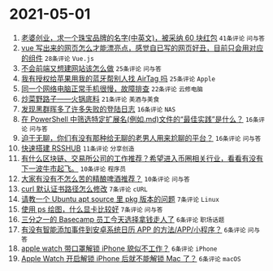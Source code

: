 # 2021-05-01

1. [老婆创业，求一个珠宝品牌的名字(中英文)，被采纳 60 块红包](https://www.v2ex.com/t/774466) `41条评论` `问与答`
1. [vue 写出来的网页怎么才能漂亮点，感觉自已写的网页好丑，目前只会用对应的组件](https://www.v2ex.com/t/774464) `28条评论` `Vue.js`
1. [不会前端又想建网站该怎么做](https://www.v2ex.com/t/774468) `25条评论` `问与答`
1. [我有授权给苹果用我的蓝牙帮别人找 AirTag 吗](https://www.v2ex.com/t/774501) `25条评论` `Apple`
1. [同一个网络电脑正常手机很慢，故障排查](https://www.v2ex.com/t/774471) `22条评论` `云修电脑`
1. [炒菜野路子——火锅底料](https://www.v2ex.com/t/774494) `21条评论` `美酒与美食`
1. [发现黑群晖多了许多失败的登陆日志](https://www.v2ex.com/t/774485) `16条评论` `NAS`
1. [在 PowerShell 中筛选特定扩展名(例如.md)文件的“最佳实践”是什么？](https://www.v2ex.com/t/774469) `16条评论` `问与答`
1. [迫于无聊，你们有没有那种给无聊的老男人用来尬聊的平台？](https://www.v2ex.com/t/774467) `16条评论` `问与答`
1. [快速搭建 RSSHUB](https://www.v2ex.com/t/774475) `11条评论` `分享创造`
1. [有什么区块链、交易所公司的工作推荐？希望进入币圈相关行业，看看有没有下一波牛市起飞。](https://www.v2ex.com/t/774516) `10条评论` `程序员`
1. [大家有没有不怎么苦的精酿啤酒推荐？](https://www.v2ex.com/t/774496) `10条评论` `问与答`
1. [curl 默认证书路径怎么修改](https://www.v2ex.com/t/774479) `7条评论` `cURL`
1. [请教一个 Ubuntu apt source 里 pkg 版本的问题](https://www.v2ex.com/t/774476) `7条评论` `Linux`
1. [使用 ps 绘图，什么显卡比较好](https://www.v2ex.com/t/774472) `7条评论` `问与答`
1. [三分之一的 Basecamp 员工今天选择拿钱走人了](https://www.v2ex.com/t/774518) `6条评论` `职场话题`
1. [有没有智能添加事件到安卓系统日历 APP 的方法/APP/小程序？](https://www.v2ex.com/t/774514) `6条评论` `问与答`
1. [apple watch 带口罩解锁 iPhone 貌似不工作？](https://www.v2ex.com/t/774507) `6条评论` `iPhone`
1. [Apple Watch 开启解锁 iPhone 后就不能解锁 Mac 了？](https://www.v2ex.com/t/774478) `6条评论` `macOS`
